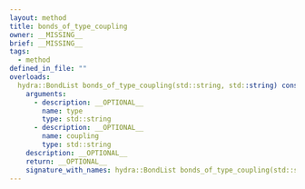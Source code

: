 ```yaml
---
layout: method
title: bonds_of_type_coupling
owner: __MISSING__
brief: __MISSING__
tags:
  - method
defined_in_file: ""
overloads:
  hydra::BondList bonds_of_type_coupling(std::string, std::string) const:
    arguments:
      - description: __OPTIONAL__
        name: type
        type: std::string
      - description: __OPTIONAL__
        name: coupling
        type: std::string
    description: __OPTIONAL__
    return: __OPTIONAL__
    signature_with_names: hydra::BondList bonds_of_type_coupling(std::string type, std::string coupling) const
---
```

